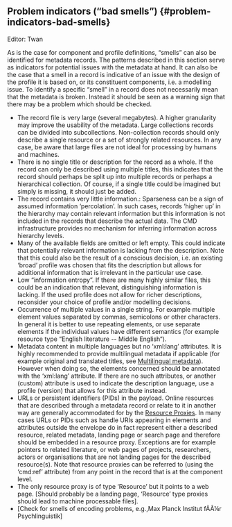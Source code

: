 ## Problem indicators (“bad smells”) {#problem-indicators-bad-smells}

Editor: Twan

As is the case for component and profile definitions, “smells” can also be identified for metadata records. The patterns described in this section serve as indicators for potential issues with the metadata at hand. It can also be the case that a smell in a record is indicative of an issue with the design of the profile it is based on, or its constituent components, i.e. a modelling issue. To identify a specific “smell” in a record does not necessarily mean that the metadata is broken. Instead it should be seen as a warning sign that there may be a problem which should be checked.

*   The record file is very large (several megabytes). A higher granularity may improve the usability of the metadata. Large collections records can be divided into subcollections. Non-collection records should only describe a single resource or a set of strongly related resources. In any case, be aware that large files are not ideal for processing by humans and machines.
*   There is no single title or description for the record as a whole. If the record can only be described using multiple titles, this indicates that the record should perhaps be split up into multiple records or perhaps a hierarchical collection. Of course, if a single title could be imagined but simply is missing, it should just be added.
*   The record contains very little information.: Sparseness can be a sign of assumed information ‘percolation’. In such cases, records ‘higher up’ in the hierarchy may contain relevant information but this information is not included in the records that describe the actual data. The CMD infrastructure provides no mechanism for inferring information across hierarchy levels.
*   Many of the available fields are omitted or left empty. This could indicate that potentially relevant information is lacking from the description. Note that this could also be the result of a conscious decision, i.e. an existing ‘broad’ profile was chosen that fits the description but allows for additional information that is irrelevant in the particular use case.
*   Low “information entropy”. If there are many highly similar files, this could be an indication that relevant, distinguishing information is lacking. If the used profile does not allow for richer descriptions, reconsider your choice of profile and/or modelling decisions.
*   Occurrence of multiple values in a single string. For example multiple element values separated by commas, semicolons or other characters. In general it is better to use repeating elements, or use separate elements if the individual values have different semantics (for example resource type “English literature -- Middle English“).
*   Metadata content in multiple languages but no ‘xml:lang’ attributes. It is highly recommended to provide multilingual metadata if applicable (for example original and translated titles, see [Multilingual metadata](../common_approachesproblems/multilingual_metadata.md)). However when doing so, the elements concerned should be annotated with the ‘xml:lang’ attribute. If there are no such attributes, or another (custom) attribute is used to indicate the description language, use a profile (version) that allows for this attribute instead.
*   URLs or persistent identifiers (PIDs) in the payload. Online resources that are described through a metadata record or relate to it in another way are generally accommodated for by the [Resource Proxies](the_envelope.md#resource-proxies). In many cases URLs or PIDs such as handle URIs appearing in elements and attributes outside the envelope do in fact represent either a described resource, related metadata, landing page or search page and therefore should be embedded in a resource proxy. Exceptions are for example pointers to related literature, or web pages of projects, researchers, actors or organisations that are not landing pages for the described resource(s). Note that resource proxies can be referred to (using the ‘cmd:ref’ attribute) from any point in the record that is at the component level.
*   The only resource proxy is of type ‘Resource’ but it points to a web page. [Should probably be a landing page, ‘Resource’ type proxies should lead to machine processable files].
*   [Check for smells of encoding problems, e.g.,Max Planck Institut fÃÂ¼r Psychlinguistik]